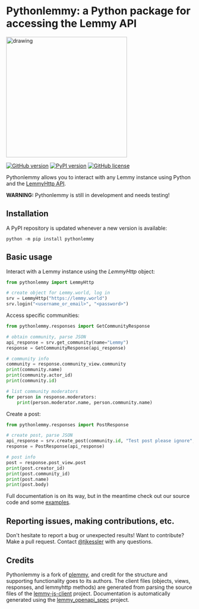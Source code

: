# Pythonlemmy: a Python package for accessing the Lemmy API

<img src="https://github.com/Fedihosting-Foundation/plemmy/blob/main/img/plemmy.png" alt="drawing" width="325"/>

[![GitHub version](https://badge.fury.io/gh/Fedihosting-Foundation%2Fplemmy.svg)](https://badge.fury.io/gh/Fedihosting-Foundation%2Fplemmy)
[![PyPI version](https://badge.fury.io/py/plemmy.svg)](https://badge.fury.io/py/plemmy)
[![GitHub license](https://img.shields.io/badge/license-Apache-blue.svg)](https://raw.githubusercontent.com/Fedihosting-Foundation/plemmy/master/LICENSE.txt)

Pythonlemmy allows you to interact with any Lemmy instance using Python and the [LemmyHttp API](https://join-lemmy.org/api/classes/LemmyHttp.html).

**WARNING:** Pythonlemmy is still in development and needs testing!

## Installation ##

A PyPI repository is updated whenever a new version is available:

```
python -m pip install pythonlemmy
```

## Basic usage ##

Interact with a Lemmy instance using the _LemmyHttp_ object:

```python
from pythonlemmy import LemmyHttp

# create object for Lemmy.world, log in
srv = LemmyHttp("https://lemmy.world")
srv.login("<username_or_email>", "<password>")
```

Access specific communities:

```python
from pythonlemmy.responses import GetCommunityResponse

# obtain community, parse JSON
api_response = srv.get_community(name="Lemmy")
response = GetCommunityResponse(api_response)

# community info
community = response.community_view.community
print(community.name)
print(community.actor_id)
print(community.id)

# list community moderators
for person in response.moderators:
    print(person.moderator.name, person.community.name)
```

Create a post:

```python
from pythonlemmy.responses import PostResponse

# create post, parse JSON
api_response = srv.create_post(community.id, "Test post please ignore", "Body text")
response = PostResponse(api_response)

# post info
post = response.post_view.post
print(post.creator_id)
print(post.community_id)
print(post.name)
print(post.body)
```

Full documentation is on its way, but in the meantime check out our source code and some [examples](https://github.com/Fedihosting-Foundation/plemmy/tree/main/examples).

## Reporting issues, making contributions, etc. ##

Don't hesitate to report a bug or unexpected results! Want to contribute? Make a pull request. Contact [@tjkessler](https://github.com/tjkessler) with any questions.

## Credits

Pythonlemmy is a fork of [plemmy](https://github.com/Fedihosting-Foundation/plemmy), and credit for the structure and supporting functionality goes to its authors.
The client files (objects, views, responses, and lemmyhttp methods) are generated from parsing the source files of the [lemmy-js-client](https://github.com/LemmyNet/lemmy-js-client) project.
Documentation is automatically generated using the [lemmy_openapi_spec](https://github.com/MV-GH/lemmy_openapi_spec) project.
